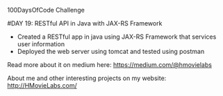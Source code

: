 100DaysOfCode Challenge

#DAY 19: RESTful API in Java with JAX-RS Framework

- Created a RESTful app in java using JAX-RS Framework that services user information
- Deployed the web server using tomcat and tested using postman

Read more about it on medium here: https://medium.com/@hmovielabs

About me and other interesting projects on my website: http://HMovieLabs.com/
